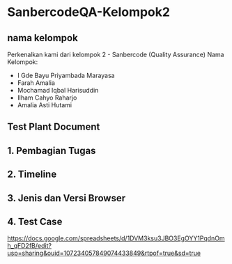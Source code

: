 # SanbercodeQA-Kelompok2

## nama kelompok
Perkenalkan kami dari kelompok 2 - Sanbercode (Quality Assurance)
Nama Kelompok:
- I Gde Bayu Priyambada Marayasa
- Farah Amalia
- Mochamad Iqbal Harisuddin
- Ilham Cahyo Raharjo
- Amalia Asti Hutami

## Test Plant Document 
## 1. Pembagian Tugas
## 2. Timeline
## 3. Jenis dan Versi Browser
## 4. Test Case
https://docs.google.com/spreadsheets/d/1DVM3ksu3JBO3EgOYY1PqdnOmh_qFD2fB/edit?usp=sharing&ouid=107234057849074433849&rtpof=true&sd=true
